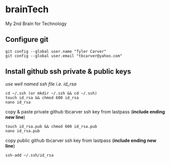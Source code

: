 # brainTech
My 2nd Brain for Technology

## Configure git
	git config --global user.name "Tyler Carver"
	git config --global user.email "tbcarver@yahoo.com"

## Install github ssh private & public keys
*use well named ssh file i.e. id_rsa*

	cd ~/.ssh (or mkdir ~/.ssh && cd ~/.ssh)
	touch id_rsa && chmod 600 id_rsa
	nano id_rsa
copy & paste private github tbcarver ssh key from lastpass (**include ending new line**)
 
	touch id_rsa.pub && chmod 600 id_rsa.pub
	nano id_rsa.pub
copy public github tbcarver ssh key from lastpass (**include ending new line**)

	ssh-add ~/.ssh/id_rsa